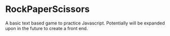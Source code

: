 # RockPaperScissors
A basic text based game to practice Javascript. Potentially will be expanded upon in the future to create a front end.
